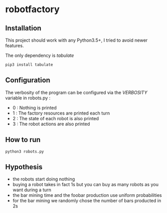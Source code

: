 # robotfactory

## Installation

This project should work with any Python3.5+, I tried to avoid newer features.

The only dependency is *tabulate*

```
pip3 install tabulate
```

## Configuration

The verbosity of the program can be configured via the *VERBOSITY* variable in robots.py :

- 0 : Nothing is printed
- 1 : The factory resources are printed each turn
- 2 : The state of each robot is also printed
- 3 : The robot actions are also printed

## How to run

```
python3 robots.py
```

## Hypothesis

- the robots start doing nothing
- buying a robot takes in fact 1s but you can buy as many robots as you want during a turn
- the bar mining time and the foobar production use uniform probabilities
- for the bar mining we randomly chose the number of bars producted in 2s
